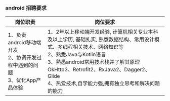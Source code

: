 ### android 招聘要求


|岗位职责|岗位要求|
|---|---|
|1、负责android移动端开发<br/> 2、协调开发过程中遇到的问题<br/>3、优化App产品体验  |1、2年以上移动端开发经验, 计算机相关专业本科及以上学历, 基础扎实, 熟悉数据结构、常用设计模式、多线程相关技术、网络知识等<br/>2、熟悉Java与Kotlin语言<br/>3、熟悉android常用技术栈并了解其原理OkHttp3、Retrofit2、RxJava2、Dagger2、Glide<br/>4、热爱技术,自学能力强,拥有独立思考和解决问题的能力<br/>|
